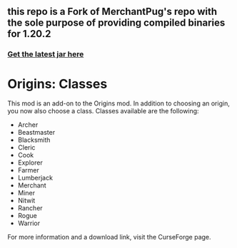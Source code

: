 ## this repo is a Fork of MerchantPug's repo with the sole purpose of providing compiled binaries for 1.20.2 

### [Get the latest jar here](https://github-registry-files.githubusercontent.com/771633370/4afb1b80-e183-11ee-8e4c-1f91f10740b5?X-Amz-Algorithm=AWS4-HMAC-SHA256&X-Amz-Credential=AKIAVCODYLSA53PQK4ZA%2F20240313%2Fus-east-1%2Fs3%2Faws4_request&X-Amz-Date=20240313T184835Z&X-Amz-Expires=300&X-Amz-Signature=3d7c54b98aeb10c7f51bab605c62b82018128ee8fd42d81471cb7bd4c7fdc9b2&X-Amz-SignedHeaders=host&actor_id=0&key_id=0&repo_id=771633370&response-content-disposition=filename%3Dorigins-classes-1.7.0.jar&response-content-type=application%2Foctet-stream)

# Origins: Classes

This mod is an add-on to the Origins mod. In addition to choosing an origin, you now also choose a class.
Classes available are the following:

* Archer
* Beastmaster
* Blacksmith
* Cleric
* Cook
* Explorer
* Farmer
* Lumberjack
* Merchant
* Miner
* Nitwit
* Rancher
* Rogue
* Warrior

For more information and a download link, visit the CurseForge page.
